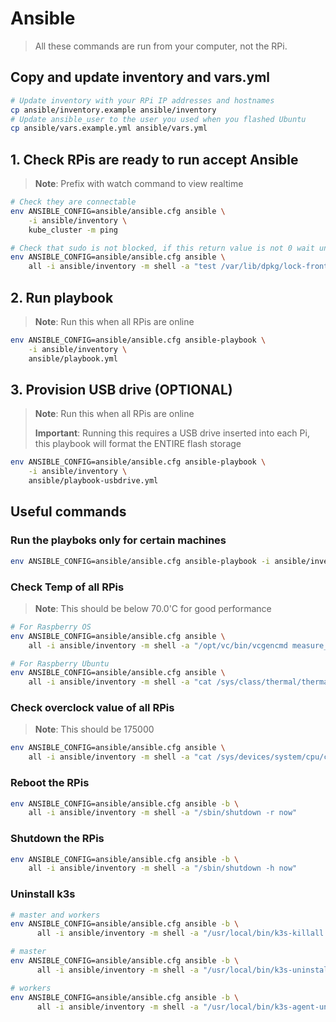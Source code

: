 # Ansible

> All these commands are run from your computer, not the RPi.

## Copy and update inventory and vars.yml

```bash
# Update inventory with your RPi IP addresses and hostnames
cp ansible/inventory.example ansible/inventory
# Update ansible_user to the user you used when you flashed Ubuntu
cp ansible/vars.example.yml ansible/vars.yml
```

## 1. Check RPis are ready to run accept Ansible

> **Note**: Prefix with watch command to view realtime

```bash
# Check they are connectable
env ANSIBLE_CONFIG=ansible/ansible.cfg ansible \
    -i ansible/inventory \
    kube_cluster -m ping

# Check that sudo is not blocked, if this return value is not 0 wait until it is
env ANSIBLE_CONFIG=ansible/ansible.cfg ansible \
    all -i ansible/inventory -m shell -a "test /var/lib/dpkg/lock-frontend && echo \$?"
```

## 2. Run playbook

> **Note**: Run this when all RPis are online

```bash
env ANSIBLE_CONFIG=ansible/ansible.cfg ansible-playbook \
    -i ansible/inventory \
    ansible/playbook.yml
```

## 3. Provision USB drive (OPTIONAL)

> **Note**: Run this when all RPis are online
>
> **Important**: Running this requires a USB drive inserted into each Pi, this playbook will format the ENTIRE flash storage

```bash
env ANSIBLE_CONFIG=ansible/ansible.cfg ansible-playbook \
    -i ansible/inventory \
    ansible/playbook-usbdrive.yml
```

## Useful commands

### Run the playboks only for certain machines

```bash
env ANSIBLE_CONFIG=ansible/ansible.cfg ansible-playbook -i ansible/inventory --limit 192.168.0.103 ansible/playbook.yml
```

### Check Temp of all RPis

> **Note**: This should be below 70.0'C for good performance

```bash
# For Raspberry OS
env ANSIBLE_CONFIG=ansible/ansible.cfg ansible \
    all -i ansible/inventory -m shell -a "/opt/vc/bin/vcgencmd measure_temp"

# For Raspberry Ubuntu
env ANSIBLE_CONFIG=ansible/ansible.cfg ansible \
    all -i ansible/inventory -m shell -a "cat /sys/class/thermal/thermal_zone*/temp | sed 's/\(.\)..$/.\1°C/'"
```

### Check overclock value of all RPis

> **Note**: This should be 175000

```bash
env ANSIBLE_CONFIG=ansible/ansible.cfg ansible \
    all -i ansible/inventory -m shell -a "cat /sys/devices/system/cpu/cpu0/cpufreq/cpuinfo_max_freq"
```

### Reboot the RPis

```bash
env ANSIBLE_CONFIG=ansible/ansible.cfg ansible -b \
    all -i ansible/inventory -m shell -a "/sbin/shutdown -r now"
```

### Shutdown the RPis

```bash
env ANSIBLE_CONFIG=ansible/ansible.cfg ansible -b \
    all -i ansible/inventory -m shell -a "/sbin/shutdown -h now"
```

### Uninstall k3s

```bash
# master and workers
env ANSIBLE_CONFIG=ansible/ansible.cfg ansible -b \
      all -i ansible/inventory -m shell -a "/usr/local/bin/k3s-killall.sh"

# master
env ANSIBLE_CONFIG=ansible/ansible.cfg ansible -b \
      all -i ansible/inventory -m shell -a "/usr/local/bin/k3s-uninstall.sh"

# workers
env ANSIBLE_CONFIG=ansible/ansible.cfg ansible -b \
      all -i ansible/inventory -m shell -a "/usr/local/bin/k3s-agent-uninstall.sh"
```
